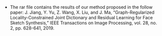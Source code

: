 - The rar file contains the results of our method proposed in the follow paper:
J. Jiang, Y. Yu, Z. Wang, X. Liu, and J. Ma, “Graph-Regularized Locality-Constrained Joint Dictionary and Residual Learning for Face Sketch Synthesis,” IEEE Transactions on Image Processing, vol. 28, no. 2, pp. 628-641, 2019.
